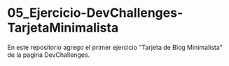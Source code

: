 # 05_Ejercicio-DevChallenges-TarjetaMinimalista
En este repositorio agrego el primer ejercicio "Tarjeta de Blog Minimalista" de la pagina DevChallenges.

